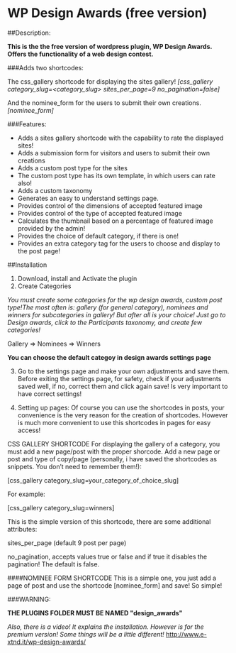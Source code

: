 ﻿WP Design Awards (free version)
================================

##Description:

__This is the the free version of wordpress plugin, WP Design Awards. Offers the functionality of a web design contest.__

###Adds two shortcodes:

The css_gallery shortcode for displaying the sites gallery!
_[css_gallery category_slug=<category_slug> sites_per_page=9 no_pagination=false]_

And the nominee_form for the users to submit their own creations.
_[nominee_form]_


###Features:

* Adds a sites gallery shortcode with the capability to rate the displayed sites!
* Adds a submission form for visitors and users to submit their own creations
* Adds a custom post type for the sites
* The custom post type has its own template, in which users can rate also!
* Adds a custom taxonomy
* Generates an easy to understand settings page.
* Provides control of the dimensions of accepted featured image
* Provides control of the type of accepted featured image
* Calculates the thumbnail based on a percentage of featured image provided by the admin!
* Provides the choice of default category, if there is one!
* Provides an extra category tag for the users to choose and display to the post page!



##Installation


1. Download, install and Activate the plugin
2. Create Categories

 _You must create some categories for the wp design awards, custom post type!The most often is: gallery (for general category), nominees and winners for subcategories in gallery! But after all is your choice!
Just go to Design awards, click to the Participants taxonomy, and create few categories!_

 Gallery
  => Nominees
  => Winners

 __You can choose the default categoy in design awards settings page__

3. Go to the settings page and make your own adjustments and save them.
Before exiting the settings page, for safety, check if your adjustments saved well, if  no, correct them and click again save! Is very important to have correct settings!

4. Setting up pages:
 Of course you can use the shortcodes in posts, your convenience is the very reason for the creation of shortcodes. However is much more convenient to use this shortcodes in pages for easy access!

 CSS GALLERY SHORTCODE
For displaying the gallery of a category, you must add a new page/post with the proper shorcode. Add a new page or post and type of copy/page (personally, i have saved the shortcodes as snippets. You don’t need to remember them!):

 [css_gallery category_slug=your_category_of_choice_slug]

 For example:

 [css_gallery category_slug=winners]

 This is the simple version of this shortcode, there are some additional attributes:

 sites_per_page (default 9 post per page)

 no_pagination, accepts values true or false and if true it disables the pagination! The default is false.

 ####NOMINEE FORM SHORTCODE
This is a simple one, you just add a page of post and use the shortcode [nominee_form] and save! So simple!


###WARNING:

__THE PLUGINS FOLDER MUST BE NAMED "design_awards"__

_Also, there is a video! It explains the installation. However is for the premium version! Some things will be a little different!_
http://www.e-xtnd.it/wp-design-awards/